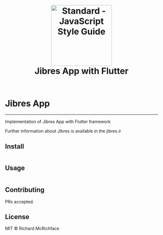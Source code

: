 <h1 align="center">
  <a href="https://standardjs.com"><img src="https://cdn.jibres.ir/logo/en/png/Jibres-Logo-en-safe-2048.png" alt="Standard - JavaScript Style Guide" width="200"></a>
  <br>
  Jibres App with Flutter
  <br>
  <br>
</h1>


# Jibres App
---------------------
Implementation of Jibres App with Flutter framework


Further information about Jibres is available in the jibres.ir

## Install

```
```

## Usage

```
```

## Contributing

PRs accepted.

## License

MIT © Richard McRichface
